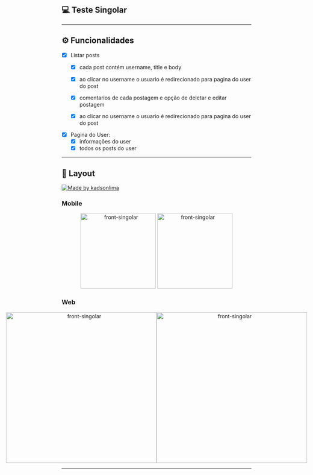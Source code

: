 ## 💻 Teste Singolar 

---

## ⚙️ Funcionalidades

- [x] Listar posts
  - [x] cada post contém username, title e body
  - [x] ao clicar no username o usuario é redirecionado para pagina do user do post
  - [x] comentarios de cada postagem e opção de deletar e editar postagem
  - [x] ao clicar no username o usuario é redirecionado para pagina do user do post


- [x] Pagina do User:
  - [x] informações do user
  - [x] todos os posts do user

---

## 🎨 Layout

<a href="https://front-singolar-mesa.vercel.app/">
  <img alt="Made by kadsonlima" src="https://img.shields.io/badge/Acessar%20Aplicação">
</a>

### Mobile

<p align="center">
  <img alt="front-singolar" title="#front-singolar" src="./assets/mobile.png" width="200px">

  <img alt="front-singolar" title="#front-singolar" src="./assets/mobileuser.png" width="200px">
</p>

### Web

<p align="center" style="display: flex; align-items: flex-start; justify-content: center;">
  <img alt="front-singolar" title="#front-singolar" src="./assets/web.png" width="400px">

  <img alt="front-singolar" title="#front-singolar" src="./assets/webuser.png" width="400px">
</p>

---
